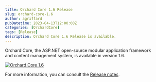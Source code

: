 ```yaml
---
title: Orchard Core 1.6 Release
slug: orchard-core-1.6
author: agriffard
pubDatetime: 2023-04-13T12:00:00Z
categories: [OrchardCore]
tags: [Release]
description: Orchard Core 1.6 Release is available.
---
```


Orchard Core, the ASP.NET open-source modular application framework and content management system, is available in version 1.6.

[![Orchard Core 1.6](https://opengraph.githubassets.com/93951207cd3019cd11e943855f8e041153da7d89f0a088d94d84ed4450947a48/OrchardCMS/OrchardCore/releases/tag/v1.6.0)](https://github.com/OrchardCMS/OrchardCore/releases/tag/v1.6.0)

For more information, you can consult the [Release notes](https://docs.orchardcore.net/en/latest/docs/releases/1.6.0/).

